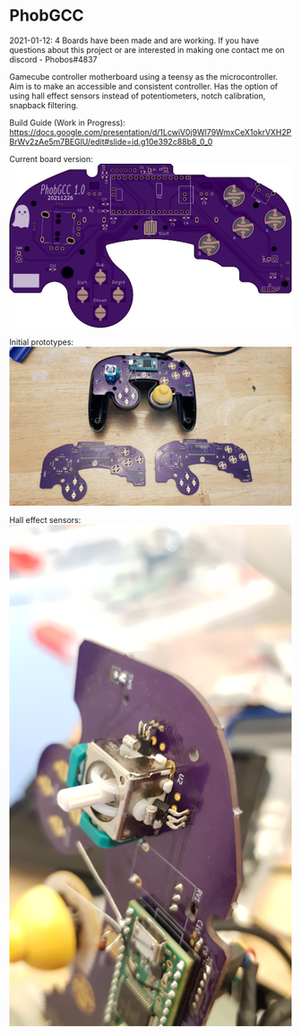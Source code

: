 # PhobGCC
2021-01-12: 4 Boards have been made and are working. If you have questions about this project or are interested in making one contact me on discord - Phobos#4837

Gamecube controller motherboard using a teensy as the microcontroller. Aim is to make an accessible and consistent controller. Has the option of using hall effect sensors instead of potentiometers, notch calibration, snapback filtering.

Build Guide (Work in Progress): https://docs.google.com/presentation/d/1LcwiV0j9Wl79WmxCeX1okrVXH2PBrWv2zAe5m7BEGlU/edit#slide=id.g10e392c88b8_0_0

Current board version:
<img src="/Documentation/Front.png" alt="V1"/>

Initial prototypes:
<img src="/Documentation/boards.jpg" alt="Prototype"/>

Hall effect sensors:
<img src="/Documentation/hall.jpg" alt="Hall"/>
